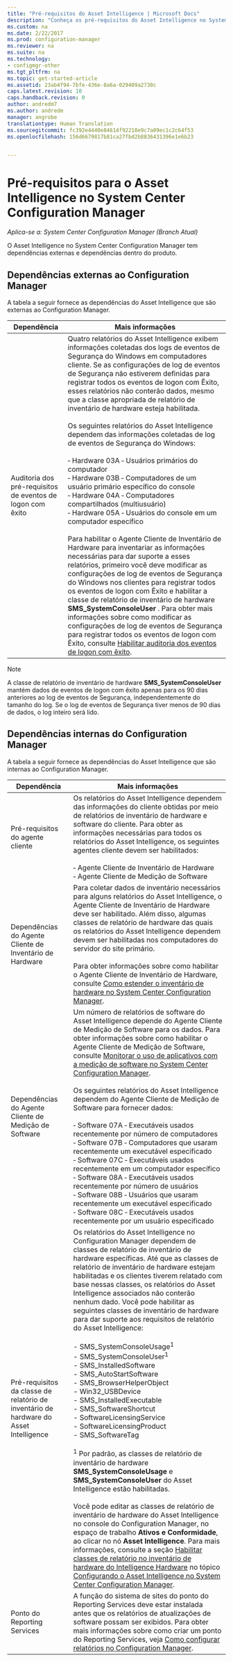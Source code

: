 ```yaml
---
title: "Pré-requisitos do Asset Intelligence | Microsoft Docs"
description: "Conheça os pré-requisitos do Asset Intelligence no System Center Configuration Manager."
ms.custom: na
ms.date: 2/22/2017
ms.prod: configuration-manager
ms.reviewer: na
ms.suite: na
ms.technology:
- configmgr-other
ms.tgt_pltfrm: na
ms.topic: get-started-article
ms.assetid: 23ab4f94-7bfe-436e-8a6a-029409a2730c
caps.latest.revision: 10
caps.handback.revision: 0
author: andredm7
ms.author: andredm
manager: angrobe
translationtype: Human Translation
ms.sourcegitcommit: fc392e4440e84614f92218e9c7a09ec1c2c64f53
ms.openlocfilehash: 156d6679817b81ca27fbd2b8836431396e1e6b23


---
```

# <a name="prerequisites-for-asset-intelligence-in-system-center-configuration-manager"></a>Pré-requisitos para o Asset Intelligence no System Center Configuration Manager

*Aplica-se a: System Center Configuration Manager (Branch Atual)*

O Asset Intelligence no System Center Configuration Manager tem dependências externas e dependências dentro do produto.  

## <a name="dependencies-external-to-configuration-manager"></a>Dependências externas ao Configuration Manager  
 A tabela a seguir fornece as dependências do Asset Intelligence que são externas ao Configuration Manager.  

|Dependência|Mais informações|  
|----------------|----------------------|  
|Auditoria dos pré-requisitos de eventos de logon com êxito|Quatro relatórios do Asset Intelligence exibem informações coletadas dos logs de eventos de Segurança do Windows em computadores cliente. Se as configurações de log de eventos de Segurança não estiverem definidas para registrar todos os eventos de logon com Êxito, esses relatórios não conterão dados, mesmo que a classe apropriada de relatório de inventário de hardware esteja habilitada.<br /><br /> Os seguintes relatórios do Asset Intelligence dependem das informações coletadas de log de eventos de Segurança do Windows:<br /><br /> ‑   Hardware 03A ‑ Usuários primários do computador<br />‑   Hardware 03B ‑ Computadores de um usuário primário específico do console<br />‑   Hardware 04A ‑ Computadores compartilhados (multiusuário)<br />‑   Hardware 05A ‑ Usuários do console em um computador específico<br /><br /> Para habilitar o Agente Cliente de Inventário de Hardware para inventariar as informações necessárias para dar suporte a esses relatórios, primeiro você deve modificar as configurações de log de eventos de Segurança do Windows nos clientes para registrar todos os eventos de logon com Êxito e habilitar a classe de relatório de inventário de hardware **SMS_SystemConsoleUser** . Para obter mais informações sobre como modificar as configurações de log de eventos de Segurança para registrar todos os eventos de logon com Êxito, consulte [Habilitar auditoria dos eventos de logon com êxito](../../../../core/clients/manage/asset-intelligence/configuring-asset-intelligence.md#BKMK_EnableSuccessLogonEvents).|  

> [!NOTE]  
>  A classe de relatório de inventário de hardware **SMS_SystemConsoleUser** mantém dados de eventos de logon com êxito apenas para os 90 dias anteriores ao log de eventos de Segurança, independentemente do tamanho do log. Se o log de eventos de Segurança tiver menos de 90 dias de dados, o log inteiro será lido.  

## <a name="dependencies-internal-to-configuration-manager"></a>Dependências internas do Configuration Manager  
 A tabela a seguir fornece as dependências do Asset Intelligence que são internas ao Configuration Manager.  

|Dependência|Mais informações|  
|----------------|----------------------|  
|Pré-requisitos do agente cliente|Os relatórios do Asset Intelligence dependem das informações do cliente obtidas por meio de relatórios de inventário de hardware e software do cliente. Para obter as informações necessárias para todos os relatórios do Asset Intelligence, os seguintes agentes cliente devem ser habilitados:<br /><br /> ‑   Agente Cliente de Inventário de Hardware<br />‑   Agente Cliente de Medição de Software|  
|Dependências do Agente Cliente de Inventário de Hardware|Para coletar dados de inventário necessários para alguns relatórios do Asset Intelligence, o Agente Cliente de Inventário de Hardware deve ser habilitado. Além disso, algumas classes de relatório de hardware das quais os relatórios do Asset Intelligence dependem devem ser habilitadas nos computadores do servidor do site primário.<br /><br /> Para obter informações sobre como habilitar o Agente Cliente de Inventário de Hardware, consulte [Como estender o inventário de hardware no System Center Configuration Manager](../../../../core/clients/manage/inventory/extend-hardware-inventory.md).|  
|Dependências do Agente Cliente de Medição de Software|Um número de relatórios de software do Asset Intelligence depende do Agente Cliente de Medição de Software para os dados. Para obter informações sobre como habilitar o Agente Cliente de Medição de Software, consulte [Monitorar o uso de aplicativos com a medição de software no System Center Configuration Manager](../../../../apps/deploy-use/monitor-app-usage-with-software-metering.md).<br /><br /> Os seguintes relatórios do Asset Intelligence dependem do Agente Cliente de Medição de Software para fornecer dados:<br /><br /> ‑   Software 07A ‑ Executáveis usados recentemente por número de computadores<br />‑   Software 07B ‑ Computadores que usaram recentemente um executável especificado<br />‑   Software 07C ‑ Executáveis usados recentemente em um computador específico<br />‑   Software 08A ‑ Executáveis usados recentemente por número de usuários<br />‑   Software 08B ‑ Usuários que usaram recentemente um executável especificado<br />‑   Software 08C ‑ Executáveis usados recentemente por um usuário especificado|  
|Pré-requisitos da classe de relatório de inventário de hardware do Asset Intelligence|Os relatórios do Asset Intelligence no Configuration Manager dependem de classes de relatório de inventário de hardware específicas. Até que as classes de relatório de inventário de hardware estejam habilitadas e os clientes tiverem relatado com base nessas classes, os relatórios do Asset Intelligence associados não conterão nenhum dado. Você pode habilitar as seguintes classes de inventário de hardware para dar suporte aos requisitos de relatório do Asset Intelligence:<br /><br /> -   SMS_SystemConsoleUsage<sup>1</sup><br />-   SMS_SystemConsoleUser<sup>1</sup><br />-   SMS_InstalledSoftware<br />-   SMS_AutoStartSoftware<br />-   SMS_BrowserHelperObject<br />-   Win32_USBDevice<br />-   SMS_InstalledExecutable<br />-   SMS_SoftwareShortcut<br />-   SoftwareLicensingService<br />-   SoftwareLicensingProduct<br />-   SMS_SoftwareTag<br /><br /> <sup>1</sup> Por padrão, as classes de relatório de inventário de hardware **SMS_SystemConsoleUsage** e **SMS_SystemConsoleUser** do Asset Intelligence estão habilitadas.<br /><br /> Você pode editar as classes de relatório de inventário de hardware do Asset Intelligence no console do Configuration Manager, no espaço de trabalho **Ativos e Conformidade**, ao clicar no nó **Asset Intelligence**. Para mais informações, consulte a seção [Habilitar classes de relatório no inventário de hardware do Intelligence Hardware](../../../../core/clients/manage/asset-intelligence/configuring-asset-intelligence.md#BKMK_EnableAssetIntelligence) no tópico [Configurando o Asset Intelligence no System Center Configuration Manager](../../../../core/clients/manage/asset-intelligence/configuring-asset-intelligence.md).|  
|Ponto do Reporting Services|A função do sistema de sites do ponto do Reporting Services deve estar instalada antes que os relatórios de atualizações de software possam ser exibidos. Para obter mais informações sobre como criar um ponto do Reporting Services, veja [Como configurar relatórios no Configuration Manager](http://go.microsoft.com/fwlink/p/?LinkId=232661).|  



<!--HONumber=Dec16_HO3-->


